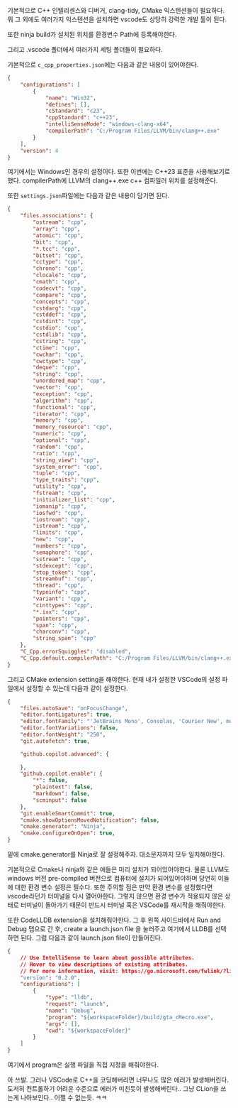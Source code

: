 기본적으로 C++ 인텔리센스와 디버거, clang-tidy, CMake 익스텐션들이 필요하다. 뭐 그 외에도 여러가지 익스텐션을 설치하면 vscode도 상당히 강력한 개발 툴이 된다.

또한 ninja build가 설치된 위치를 환경변수 Path에 등록해야한다.

그리고 .vscode 폴더에서 여러가지 세팅 폴더들이 필요하다.

기본적으로 `c_cpp_properties.json`에는 다음과 같은 내용이 있어야한다.
```json
{
    "configurations": [
        {
            "name": "Win32",
            "defines": [],
            "cStandard": "c23",
            "cppStandard": "c++23",
            "intelliSenseMode": "windows-clang-x64",
            "compilerPath": "C:/Program Files/LLVM/bin/clang++.exe"
        }
    ],
    "version": 4
}
```
여기에서는 Windows인 경우의 설정이다. 또한 이번에는 C++23 표준을 사용해보기로 했다. 
compilerPath에 LLVM의 clang++.exe c++ 컴파일러 위치를 설정해준다.

또한 `settings.json`파일에는 다음과 같은 내용이 담기면 된다.
```json
{
    "files.associations": {
        "ostream": "cpp",
        "array": "cpp",
        "atomic": "cpp",
        "bit": "cpp",
        "*.tcc": "cpp",
        "bitset": "cpp",
        "cctype": "cpp",
        "chrono": "cpp",
        "clocale": "cpp",
        "cmath": "cpp",
        "codecvt": "cpp",
        "compare": "cpp",
        "concepts": "cpp",
        "cstdarg": "cpp",
        "cstddef": "cpp",
        "cstdint": "cpp",
        "cstdio": "cpp",
        "cstdlib": "cpp",
        "cstring": "cpp",
        "ctime": "cpp",
        "cwchar": "cpp",
        "cwctype": "cpp",
        "deque": "cpp",
        "string": "cpp",
        "unordered_map": "cpp",
        "vector": "cpp",
        "exception": "cpp",
        "algorithm": "cpp",
        "functional": "cpp",
        "iterator": "cpp",
        "memory": "cpp",
        "memory_resource": "cpp",
        "numeric": "cpp",
        "optional": "cpp",
        "random": "cpp",
        "ratio": "cpp",
        "string_view": "cpp",
        "system_error": "cpp",
        "tuple": "cpp",
        "type_traits": "cpp",
        "utility": "cpp",
        "fstream": "cpp",
        "initializer_list": "cpp",
        "iomanip": "cpp",
        "iosfwd": "cpp",
        "iostream": "cpp",
        "istream": "cpp",
        "limits": "cpp",
        "new": "cpp",
        "numbers": "cpp",
        "semaphore": "cpp",
        "sstream": "cpp",
        "stdexcept": "cpp",
        "stop_token": "cpp",
        "streambuf": "cpp",
        "thread": "cpp",
        "typeinfo": "cpp",
        "variant": "cpp",
        "cinttypes": "cpp",
        "*.ixx": "cpp",
        "pointers": "cpp",
        "span": "cpp",
        "charconv": "cpp",
        "string_span": "cpp"
    },
    "C_Cpp.errorSquiggles": "disabled",
    "C_Cpp.default.compilerPath": "C:/Program Files/LLVM/bin/clang++.exe"
}
```
그리고 CMake extension setting을 해야한다.
현재 내가 설정한 VSCode의 설정 파일에서 설정할 수 있는데 다음과 같이 설정한다.
```json
{
    "files.autoSave": "onFocusChange",
    "editor.fontLigatures": true,
    "editor.fontFamily": "'JetBrains Mono', Consolas, 'Courier New', monospace",
    "editor.fontVariations": false,
    "editor.fontWeight": "250",
    "git.autofetch": true,

    "github.copilot.advanced": {
    
    },
    "github.copilot.enable": {
        "*": false,
        "plaintext": false,
        "markdown": false,
        "scminput": false
    },
    "git.enableSmartCommit": true,
    "cmake.showOptionsMovedNotification": false,
    "cmake.generator": "Ninja",
    "cmake.configureOnOpen": true,
}
```
밑에 cmake.generator를 Ninja로 잘 설정해주자. 대소문자까지 모두 일치해야한다.

기본적으로 Cmake나 ninja와 같은 애들은 미리 설치가 되어있어야한다. 물론 LLVM도 windows 버전 pre-compiled 버전으로 컴퓨터에 설치가 되어있어야하며 당연히 이들에 대한 환경 변수 설정은 필수다. 
또한 주의할 점은 만약 환경 변수를 설정했다면 vscode라던가 터미널을 다시 열어야한다. 그렇지 않으면 환경 변수가 적용되지 않은 상태로 터미널이 돌아가기 때문이 반드시 터미널 혹은 VSCode를 재시작을 해줘야한다.

또한 CodeLLDB extension을 설치해줘야한다. 그 후 왼쪽 사이드바에서 Run and Debug 탭으로 간 후, 
create a launch.json file 을 눌러주고 여기에서 LLDB를 선택하면 된다. 그럼 다음과 같이 launch.json file이 만들어진다.
```json
{
    // Use IntelliSense to learn about possible attributes.
    // Hover to view descriptions of existing attributes.
    // For more information, visit: https://go.microsoft.com/fwlink/?linkid=830387
    "version": "0.2.0",
    "configurations": [
        {
            "type": "lldb",
            "request": "launch",
            "name": "Debug",
            "program": "${workspaceFolder}/build/gta_cMecro.exe",
            "args": [],
            "cwd": "${workspaceFolder}"
        }
    ]
}
```
여기에서 program은 실행 파일을 직접 지정을 해줘야한다.

아 쓰발. 그러나 VSCode로 C++을 코딩해버리면 너무나도 많은 에러가 발생해버린다. 도저히 컨트롤하기 어려운 수준으로 에러가 미친듯이 발생해버린다.. 그냥 CLion을 쓰는게 나아보인다.. 어쩔 수 없는듯. ㅋㅋ